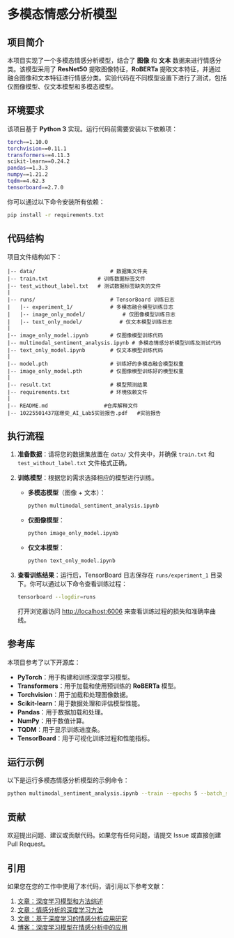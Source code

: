 # 多模态情感分析模型

## 项目简介

本项目实现了一个多模态情感分析模型，结合了 **图像** 和 **文本** 数据来进行情感分类。该模型采用了 **ResNet50** 提取图像特征，**RoBERTa** 提取文本特征，并通过融合图像和文本特征进行情感分类。实验代码在不同模型设置下进行了测试，包括仅图像模型、仅文本模型和多模态模型。

## 环境要求

该项目基于 **Python 3** 实现。运行代码前需要安装以下依赖项：

```bash
torch==1.10.0
torchvision==0.11.1
transformers==4.11.3
scikit-learn==0.24.2
pandas==1.3.3
numpy==1.21.2
tqdm==4.62.3
tensorboard==2.7.0
```

你可以通过以下命令安装所有依赖：

```bash
pip install -r requirements.txt
```

## 代码结构

项目文件结构如下：

```
|-- data/                        # 数据集文件夹
|-- train.txt                # 训练数据标签文件
|-- test_without_label.txt   # 测试数据标签缺失的文件
|
|-- runs/                        # TensorBoard 训练日志
|   |-- experiment_1/            # 多模态融合模型训练日志
|   |-- image_only_model/            # 仅图像模型训练日志
|   |-- text_only_model/            # 仅文本模型训练日志
|
|-- image_only_model.ipynb       # 仅图像模型训练代码
|-- multimodal_sentiment_analysis.ipynb # 多模态情感分析模型训练及测试代码
|-- text_only_model.ipynb        # 仅文本模型训练代码
|
|-- model.pth                    # 训练好的多模态融合模型权重
|-- image_only_model.pth         # 仅图像模型训练好的模型权重
|
|-- result.txt                   # 模型预测结果
|-- requirements.txt             # 环境依赖文件
|
|-- README.md                  #仓库解释文件
|-- 10225501437寇璟奕_AI_Lab5实验报告.pdf   #实验报告
```

## 执行流程

1. **准备数据**：请将您的数据集放置在 `data/` 文件夹中，并确保 `train.txt` 和 `test_without_label.txt` 文件格式正确。

2. **训练模型**：根据您的需求选择相应的模型进行训练。

   - **多模态模型**（图像 + 文本）：
     ```bash
     python multimodal_sentiment_analysis.ipynb
     ```
   
   - **仅图像模型**：
     ```bash
     python image_only_model.ipynb
     ```

   - **仅文本模型**：
     ```bash
     python text_only_model.ipynb
     ```

3. **查看训练结果**：运行后，TensorBoard 日志保存在 `runs/experiment_1` 目录下。你可以通过以下命令查看训练过程：

   ```bash
   tensorboard --logdir=runs
   ```

   打开浏览器访问 [http://localhost:6006](http://localhost:6006) 来查看训练过程的损失和准确率曲线。

## 参考库

本项目参考了以下开源库：

- **PyTorch**：用于构建和训练深度学习模型。
- **Transformers**：用于加载和使用预训练的 **RoBERTa** 模型。
- **Torchvision**：用于加载和处理图像数据。
- **Scikit-learn**：用于数据处理和评估模型性能。
- **Pandas**：用于数据加载和处理。
- **NumPy**：用于数值计算。
- **TQDM**：用于显示训练进度条。
- **TensorBoard**：用于可视化训练过程和性能指标。

## 运行示例

以下是运行多模态情感分析模型的示例命令：

```bash
python multimodal_sentiment_analysis.ipynb --train --epochs 5 --batch_size 32
```
## 贡献

欢迎提出问题、建议或贡献代码。如果您有任何问题，请提交 Issue 或直接创建 Pull Request。

## 引用

如果您在您的工作中使用了本代码，请引用以下参考文献：

1. [文章：深度学习模型和方法综述](https://zhuanlan.zhihu.com/p/661656067)
2. [文章：情感分析的深度学习方法](https://zhuanlan.zhihu.com/p/664335535)
3. [文章：基于深度学习的情感分析应用研究](https://journal.cuc.edu.cn/mediaCCUploadFiles/202204270314108f6ec5f5d91f4b88b19f26b11543ebc8.pdf)
4. [博客：深度学习模型在情感分析中的应用](https://blog.csdn.net/weixin_63595187/article/details/131679538)
